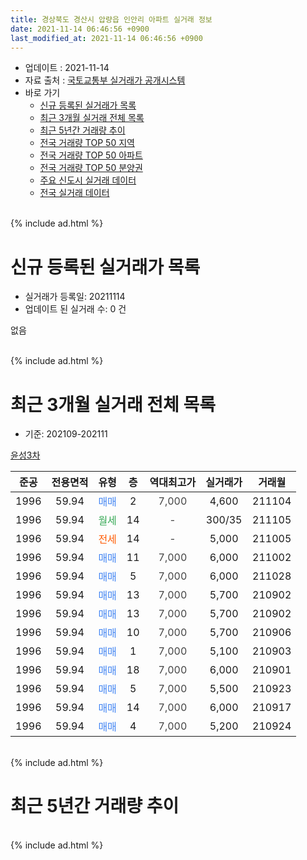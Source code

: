 ```yaml
---
title: 경상북도 경산시 압량읍 인안리 아파트 실거래 정보
date: 2021-11-14 06:46:56 +0900
last_modified_at: 2021-11-14 06:46:56 +0900
---
```


* 업데이트 : 2021-11-14
* 자료 출처 : [국토교통부 실거래가 공개시스템](http://rt.molit.go.kr)
* 바로 가기
    * [신규 등록된 실거래가 목록](#신규-등록된-실거래가-목록)
    * [최근 3개월 실거래 전체 목록](#최근-3개월-실거래-전체-목록)
    * [최근 5년간 거래량 추이](#최근-5년간-거래량-추이)
    * [전국 거래량 TOP 50 지역](https://inasie.github.io/apt-trade-info/최근-3개월-전국에서-가장-거래가-많이-발생한-지역)
    * [전국 거래량 TOP 50 아파트](https://inasie.github.io/apt-trade-info/최근-3개월-전국에서-가장-거래가-많이-발생한-아파트)
    * [전국 거래량 TOP 50 분양권](https://inasie.github.io/apt-trade-info/최근-3개월-전국에서-가장-거래가-많이-발생한-분양권)
    * [주요 신도시 실거래 데이터](https://inasie.github.io/apt-trade-info/주요-신도시)
    * [전국 실거래 데이터](https://inasie.github.io/apt-trade-info/전국)
<br>
{% include ad.html %}
<br>

# 신규 등록된 실거래가 목록
* 실거래가 등록일: 20211114
* 업데이트 된 실거래 수: 0 건

없음

<br>
{% include ad.html %}
<br>

# 최근 3개월 실거래 전체 목록
* 기준: 202109-202111


[윤성3차](https://search.naver.com/search.naver?query=%EA%B2%BD%EC%83%81%EB%B6%81%EB%8F%84+%EA%B2%BD%EC%82%B0%EC%8B%9C+%EC%95%95%EB%9F%89%EC%9D%8D+%EC%9D%B8%EC%95%88%EB%A6%AC+%EC%9C%A4%EC%84%B13%EC%B0%A8)

|준공|전용면적|유형|층|역대최고가|실거래가|거래월|
|:---:|:---:|:---:|:---:|:---:|:---:|:---:|
|1996|59.94|<span style="color:#4285f3">매매</span>|2|<span style="color:#444444">7,000</span>|4,600|211104|
|1996|59.94|<span style="color:#34a853">월세</span>|14|<span style="color:#444444">-</span>|300/35|211105|
|1996|59.94|<span style="color:#ff5a00">전세</span>|14|<span style="color:#444444">-</span>|5,000|211005|
|1996|59.94|<span style="color:#4285f3">매매</span>|11|<span style="color:#444444">7,000</span>|6,000|211002|
|1996|59.94|<span style="color:#4285f3">매매</span>|5|<span style="color:#444444">7,000</span>|6,000|211028|
|1996|59.94|<span style="color:#4285f3">매매</span>|13|<span style="color:#444444">7,000</span>|5,700|210902|
|1996|59.94|<span style="color:#4285f3">매매</span>|13|<span style="color:#444444">7,000</span>|5,700|210902|
|1996|59.94|<span style="color:#4285f3">매매</span>|10|<span style="color:#444444">7,000</span>|5,700|210906|
|1996|59.94|<span style="color:#4285f3">매매</span>|1|<span style="color:#444444">7,000</span>|5,100|210903|
|1996|59.94|<span style="color:#4285f3">매매</span>|18|<span style="color:#444444">7,000</span>|6,000|210901|
|1996|59.94|<span style="color:#4285f3">매매</span>|5|<span style="color:#444444">7,000</span>|5,500|210923|
|1996|59.94|<span style="color:#4285f3">매매</span>|14|<span style="color:#444444">7,000</span>|6,000|210917|
|1996|59.94|<span style="color:#4285f3">매매</span>|4|<span style="color:#444444">7,000</span>|5,200|210924|


<br>
{% include ad.html %}
<br>

# 최근 5년간 거래량 추이


<div style="width:100%;">
    <canvas id="deal_progress" height="200"></canvas>
</div>

<script>
new Chart(document.getElementById("deal_progress"), {
    type: 'line',
    data: {
        labels: ['201611','201612','201701','201702','201703','201704','201705','201706','201707','201708','201709','201710','201711','201712','201801','201802','201803','201804','201805','201806','201807','201808','201809','201810','201811','201812','201901','201902','201903','201904','201905','201906','201907','201908','201909','201910','201911','201912','202001','202002','202003','202004','202005','202006','202007','202008','202009','202010','202011','202012','202101','202102','202103','202104','202105','202106','202107','202108','202109','202110','202111'],
        datasets: [{
            label: '매매',
            pointRadius: 1,
            data: [0, 0, 0, 0, 0, 0, 0, 0, 0, 0, 0, 0, 0, 0, 0, 0, 0, 0, 0, 0, 0, 0, 0, 0, 0, 0, 0, 0, 0, 0, 0, 0, 0, 0, 0, 0, 2, 3, 1, 3, 2, 1, 5, 2, 3, 3, 1, 0, 4, 2, 6, 5, 2, 12, 8, 5, 2, 3, 8, 2, 1],
            borderColor: "rgba(255, 201, 14, 1)",
            backgroundColor: "rgba(255, 201, 14, 0.5)",
            fill: false,
            lineTension: 0
        },{
            label: '전월세',
            pointRadius: 1,
            data: [0, 0, 0, 0, 0, 0, 0, 0, 0, 0, 0, 0, 0, 0, 0, 0, 0, 0, 0, 0, 0, 0, 0, 0, 0, 0, 0, 0, 0, 0, 0, 0, 0, 0, 0, 0, 2, 1, 0, 1, 0, 0, 0, 0, 1, 2, 1, 1, 1, 3, 1, 0, 2, 2, 0, 2, 0, 1, 0, 1, 1],
            borderColor: "rgba(0, 141, 185, 1)",
            backgroundColor: "rgba(0, 141, 185, 0.5)",
            fill: false,
            lineTension: 0
        }
        ]
    },
    options: {
        responsive: true,
        title: {
            display: false
        },
        tooltips: {
            mode: 'index',
            intersect: false
        },
        hover: {
            mode: 'nearest',
            intersect: true
        },
        scales: {
            xAxes: [{
                display: true,
                scaleLabel: {
                    display: true,
                    labelString: '년/월'
                }
            }],
            yAxes: [{
                display: true,
                ticks: {
                    suggestedMin: 0,
                },
                scaleLabel: {
                    display: true,
                    labelString: '실거래 수'
                }
            }]
        }
    }
});

</script>


<br>
{% include ad.html %}
<br>

